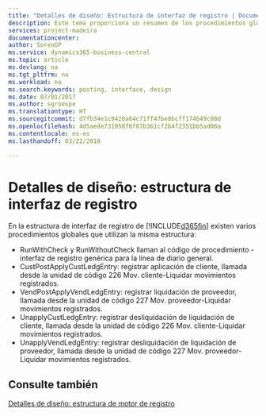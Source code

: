 ```yaml
---
title: "Detalles de diseño: Estructura de interfaz de registro | Documentos de Microsoft"
description: Este tema proporciona un resumen de los procedimientos globales en la estructura de la interfaz de registro.
services: project-madeira
documentationcenter: 
author: SorenGP
ms.service: dynamics365-business-central
ms.topic: article
ms.devlang: na
ms.tgt_pltfrm: na
ms.workload: na
ms.search.keywords: posting, interface, design
ms.date: 07/01/2017
ms.author: sgroespe
ms.translationtype: HT
ms.sourcegitcommit: d7fb34e1c9428a64c71ff47be8bcff174649c00d
ms.openlocfilehash: 4d5aede731958f6f07b361cf2b4f2351bb5ad06a
ms.contentlocale: es-es
ms.lasthandoff: 03/22/2018

---
```

# <a name="design-details-posting-interface-structure"></a>Detalles de diseño: estructura de interfaz de registro
En la estructura de interfaz de registro de [!INCLUDE[d365fin](includes/d365fin_md.md)] existen varios procedimientos globales que utilizan la misma estructura:  
  
* RunWithCheck y RunWithoutCheck llaman al código de procedimiento - interfaz de registro genérica para la línea de diario general.  
* CustPostApplyCustLedgEntry: registrar aplicación de cliente, llamada desde la unidad de código 226 Mov. cliente-Liquidar movimientos registrados.  
* VendPostApplyVendLedgEntry: registrar liquidación de proveedor, llamada desde la unidad de código 227 Mov. proveedor-Liquidar movimientos registrados.  
* UnapplyCustLedgEntry: registrar desliquidación de liquidación de cliente, llamada desde la unidad de código 226 Mov. cliente-Liquidar movimientos registrados.  
* UnapplyVendLedgEntry: registrar desliquidación de liquidación de proveedor, llamada desde la unidad de código 227 Mov. proveedor-Liquidar movimientos registrados.  
  
## <a name="see-also"></a>Consulte también  
[Detalles de diseño: estructura de motor de registro](design-details-posting-engine-structure.md)

